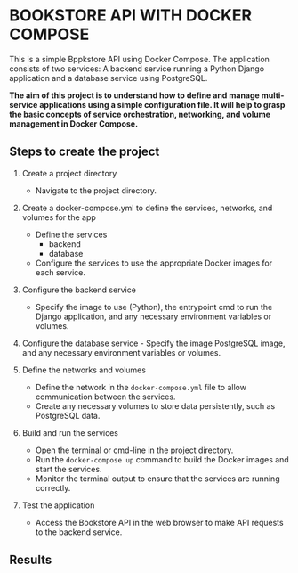 # BOOKSTORE API WITH DOCKER COMPOSE
This is a simple Bppkstore API using Docker Compose. The application consists of two services: A backend service running a Python Django application and a database service using PostgreSQL.

**The aim of this project is to understand how to define and manage multi-service applications using a simple configuration file. It will help to grasp the basic concepts of service orchestration, networking, and volume management in Docker Compose.**

## Steps to create the project
1. Create a project directory
    - Navigate to the project directory.

2. Create a docker-compose.yml to define the services, networks, and volumes for the app
    - Define the services
        - backend
        - database
    - Configure the services to use the appropriate Docker images for each service.

3. Configure the backend service
    - Specify the image to use (Python), the entrypoint cmd to run the Django application, and any necessary environment variables or volumes.

4. Configure the database service
        - Specify the image PostgreSQL image, and any necessary environment variables or volumes.

5. Define the networks and volumes
    - Define the network in the `docker-compose.yml` file to allow communication between the services.
    - Create any necessary volumes to store data persistently, such as PostgreSQL data.

6. Build and run the services
    - Open the terminal or cmd-line in the project directory.
    - Run the `docker-compose up` command to build the Docker images and start the services.
    - Monitor the terminal output to ensure that the services are running correctly.

7. Test the application
    - Access the Bookstore API in the web browser to make API requests to the backend service.


## Results
